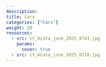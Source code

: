 ```yaml
---
description: 
title: Cars
categories: ["Cars"]
weight: 20
resources:
  - src: ct_miata_june_2025_8743.jpg
    params:
      cover: true
  - src: ct_miata_june_2025_8718.jpg
---
```

